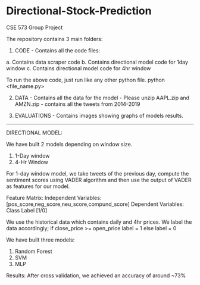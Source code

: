 # Directional-Stock-Prediction
CSE 573 Group Project

The repository contains 3 main folders:

1. CODE - Contains all the code files: 

  a. Contains data scraper code 
  b. Contains directional model code for 1day window
  c. Contains directional model code for 4hr window

  To run the above code, just run like any other python file. 
    python <file_name.py>

2. DATA - Contains all the data for the model - Please unzip AAPL.zip and AMZN.zip - contains all the tweets from 2014-2019

3. EVALUATIONS - Contains images showing graphs of models results.

------------------------------------------------------------------------------------------------------------------------------
DIRECTIONAL MODEL:

We have built 2 models depending on window size.
1.  1-Day window
2.  4-Hr Window

For 1-day window model, we take tweets of the previous day, compute the sentiment scores using VADER algorithm and then use the output of VADER as features for our model.

Feature Matrix:
Independent Variables: [pos_score,neg_score,neu_score,compund_score]
Dependent Variables: Class Label [1/0]

We use the historical data which contains daily and 4hr prices. We label the data accordingly; 
if close_price >= open_price
  label = 1
else 
  label = 0

We have built three models:
1.  Random Forest
2.  SVM
3.  MLP

Results: 
  After cross validation, we achieved an accuracy of around ~73%
